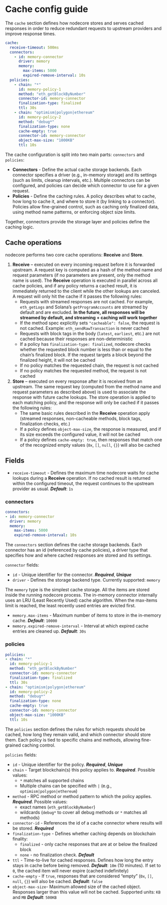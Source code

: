 # Cache config guide

The `cache` section defines how nodecore stores and serves cached responses in order to reduce redundant requests to upstream providers and improve response times.

```yaml
cache:
  receive-timeout: 500ms
  connectors:
    - id: memory-connector
      driver: memory
      memory:
        max-items: 5000
        expired-remove-interval: 10s
  policies:
    - chain: "*"
      id: memory-policy-1
      method: "eth_getBlockByNumber"
      connector-id: memory-connector
      finalization-type: finalized
      ttl: 30s
    - chain: "optimism|polygon|ethereum"
      id: memory-policy-2
      method: "debug*"
      finalization-type: none
      cache-empty: true
      connector-id: memory-connector
      object-max-size: "1000KB"
      ttl: 10s
```

The cache configuration is split into two main parts: `connectors` and `policies`:

* **Connectors** - Define the actual cache storage backends. Each connector specifies a driver (e.g., in-memory storage) and its settings (such as limits, cleanup intervals, etc.). Multiple connectors can be configured, and policies can decide which connector to use for a given request.
* **Policies** - Define the caching rules. A policy describes what to cache, how long to cache it, and where to store it (by linking to a connector). Policies allow fine-grained control, such as caching only finalized data, using method name patterns, or enforcing object size limits.

Together, connectors provide the storage layer and policies define the caching logic.

## Cache operations

nodecore performs two core cache operations: **Receive** and **Store**.

1. **Receive** – executed on every incoming request before it is forwarded upstream. A request key is computed as a hash of the method name and request parameters (if no parameters are present, only the method name is used). The **Receive** operation is executed in parallel across all cache policies, and if any policy returns a cached result, it is immediately returned to the client while the other lookups are canceled. A request will only hit the cache if it passes the following rules:
   * Requests with streamed responses are not cached. For example, `eth_getLogs` and Solana’s `getProgramAccounts` are streamed by default and are excluded. **In the future, all responses will be streamed by default, and streaming + caching will work together**
   * If the method spec explicitly sets `"cacheable": false`, the request is not cached. Example: `eth_sendRawTransaction` is never cached
   * Requests with block tags in the body (`latest`, `earliest`, etc.) are not cached because their responses are non-deterministic
   * If a policy has `finalization-type: finalized`, nodecore checks whether the requested block number is less than or equal to the chain’s finalized block. If the request targets a block beyond the finalized height, it will not be cached
   * If no policy matches the requested chain, the request is not cached
   * If no policy matches the requested method, the request is not cached
2. **Store** – executed on every response after it is received from an upstream. The same request key (computed from the method name and request parameters as described above) is used to associate the response with future cache lookups. The store operation is applied to each matching policy, and the response will only be cached if it passes the following rules:
   * The same basic rules described in the **Receive** operation apply (streamed responses, non-cacheable methods, block tags, finalization checks, etc.)
   * If a policy defines `object-max-size`, the response is measured, and if its size exceeds the configured value, it will not be cached
   * If a policy defines `cache-empty: true`, then responses that match one of the recognized empty values (`0x`, `[]`, `null`, `{}`) will also be cached

## Fields

* `receive-timeout` - Defines the maximum time nodecore waits for cache lookups during a **Receive** operation. If no cached result is returned within the configured timeout, the request continues to the upstream provider as usual. **_Default_**: `1s`

### connectors

```yaml
connectors:
- id: memory-connector
  driver: memory
  memory:
    max-items: 5000
    expired-remove-interval: 10s
```

The `connectors` section defines the cache storage backends. Each connector has an id (referenced by cache policies), a driver type that specifies how and where cached responses are stored and its settings.

`connector` fields:
* `id` - Unique identifier for the connector. **_Required_**, **_Unique_**
* `driver` - Defines the storage backend type. Currently supported: `memory`

The `memory` type is the simplest cache storage. All the items are stored inside the running nodecore process. The in-memory connector internally uses an LRU (Least Recently Used) cache algorithm. When the max-items limit is reached, the least recently used entries are evicted first.

* `memory.max-items` - Maximum number of items to store in the in-memory cache. **_Default_**: `10000`
* `memory.expired-remove-interval` - Interval at which expired cache entries are cleaned up. **_Default_**: `30s` 

### policies

```yaml
policies:
- chain: "*"
  id: memory-policy-1
  method: "eth_getBlockByNumber"
  connector-id: memory-connector
  finalization-type: finalized
  ttl: 30s
- chain: "optimism|polygon|ethereum"
  id: memory-policy-2
  method: "debug*"
  finalization-type: none
  cache-empty: true
  connector-id: memory-connector
  object-max-size: "1000KB"
  ttl: 10s
```

The `policies` section defines the rules for which requests should be cached, how long they remain valid, and which connector should store them. Each policy is tied to specific chains and methods, allowing fine-grained caching control.

`policies` fields:
* `id` - Unique identifier for the policy. **_Required_**, **_Unique_**
* `chain` - Target blockchain(s) this policy applies to. **_Required_**. Possible values:
  * `*` matches all supported chains
  * Multiple chains can be specified with `|` (e.g., `optimism|polygon|ethereum`)
* `method` - RPC method or method pattern to which the policy applies. **_Required_**. Possible values:
  * exact names (`eth_getBlockByNumber`)
  * wildcards (`debug*` to cover all debug methods or `*` matches all methods)
* `connector-id` - References the id of a cache connector where results will be stored. **_Required_**
* `finalization-type` - Defines whether caching depends on blockchain finality:
  * `finalized` - only cache responses that are at or below the finalized block
  * `none` - no finalization check. **_Default_**
* `ttl` - Time-to-live for cached responses. Defines how long the entry stays in cache before being removed. **_Default_**: `10m` (10 minutes). If set to `0`, the cached item will never expire (cached indefinitely)
* `cache-empty` - If `true`, responses that are considered “empty” (`0x`, `[]`, `null`, `{}`) will also be cached. **_Default_**: `false`
* `object-max-size`- Maximum allowed size of the cached object. Responses larger than this value will not be cached. Supported units: `KB` and `MB` **_Default_**: `500KB`
